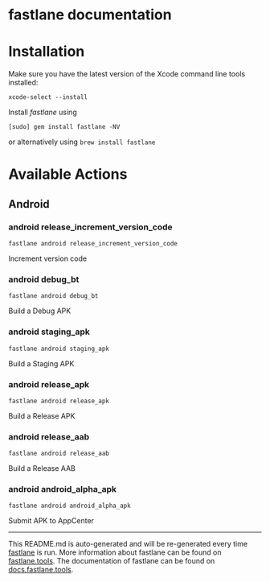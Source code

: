 fastlane documentation
================
# Installation

Make sure you have the latest version of the Xcode command line tools installed:

```
xcode-select --install
```

Install _fastlane_ using
```
[sudo] gem install fastlane -NV
```
or alternatively using `brew install fastlane`

# Available Actions
## Android
### android release_increment_version_code
```
fastlane android release_increment_version_code
```
Increment version code
### android debug_bt
```
fastlane android debug_bt
```
Build a Debug APK
### android staging_apk
```
fastlane android staging_apk
```
Build a Staging APK
### android release_apk
```
fastlane android release_apk
```
Build a Release APK
### android release_aab
```
fastlane android release_aab
```
Build a Release AAB
### android android_alpha_apk
```
fastlane android android_alpha_apk
```
Submit APK to AppCenter

----

This README.md is auto-generated and will be re-generated every time [fastlane](https://fastlane.tools) is run.
More information about fastlane can be found on [fastlane.tools](https://fastlane.tools).
The documentation of fastlane can be found on [docs.fastlane.tools](https://docs.fastlane.tools).
